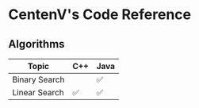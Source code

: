 # CentenV's Code Reference

## Algorithms
| Topic | C++ | Java |
| - | - | - |
| Binary Search |  | ✅ | 
| Linear Search | ✅ | ✅ | 